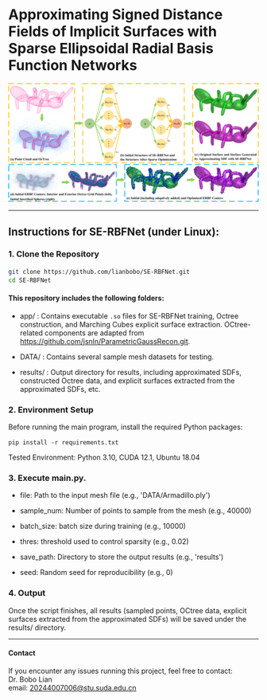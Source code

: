 # Approximating Signed Distance Fields of Implicit Surfaces with Sparse Ellipsoidal Radial Basis Function Networks
![Overview](doc/overview.png)

---

## Instructions for SE-RBFNet (under Linux): 

### 1. Clone the Repository

```bash
git clone https://github.com/lianbobo/SE-RBFNet.git
cd SE-RBFNet
```
#### This repository includes the following folders:

- app/      : Contains executable `.so` files for SE-RBFNet training, Octree construction, and Marching Cubes explicit surface extraction. OCtree-related components are adapted from https://github.com/jsnln/ParametricGaussRecon.git.

- DATA/     : Contains several sample mesh datasets for testing.

- results/  : Output directory for results, including approximated SDFs, constructed Octree data, and explicit surfaces extracted from the approximated SDFs, etc.


### 2. Environment Setup
Before running the main program, install the required Python packages:
```
pip install -r requirements.txt
```
Tested Environment: Python 3.10, CUDA 12.1, Ubuntu 18.04


### 3. Execute main.py. 
- file: Path to the input mesh file (e.g., 'DATA/Armadillo.ply')

- sample_num: Number of points to sample from the mesh (e.g., 40000)

- batch_size: batch size during training (e.g., 10000)

- thres: threshold used to control sparsity (e.g., 0.02)

- save_path: Directory to store the output results (e.g., 'results')

- seed: Random seed for reproducibility (e.g., 0)


### 4. Output
Once the script finishes, all results (sampled points, OCtree data, explicit surfaces extracted from the approximated SDFs) will be saved under the results/ directory.






------------------------------------------------------------------------------------------------------------------------
#### Contact
If you encounter any issues running this project, feel free to contact: \
Dr. Bobo Lian \
email: 20244007006@stu.suda.edu.cn
   
